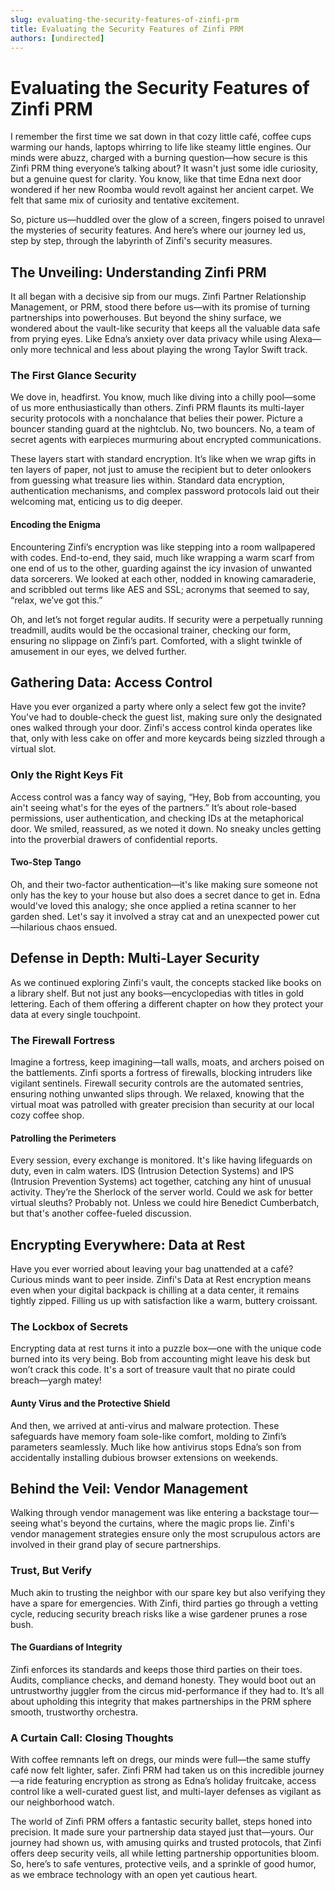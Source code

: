 ```yaml
---
slug: evaluating-the-security-features-of-zinfi-prm
title: Evaluating the Security Features of Zinfi PRM
authors: [undirected]
---
```



# Evaluating the Security Features of Zinfi PRM

I remember the first time we sat down in that cozy little café, coffee cups warming our hands, laptops whirring to life like steamy little engines. Our minds were abuzz, charged with a burning question—how secure is this Zinfi PRM thing everyone’s talking about? It wasn't just some idle curiosity, but a genuine quest for clarity. You know, like that time Edna next door wondered if her new Roomba would revolt against her ancient carpet. We felt that same mix of curiosity and tentative excitement.

So, picture us—huddled over the glow of a screen, fingers poised to unravel the mysteries of security features. And here’s where our journey led us, step by step, through the labyrinth of Zinfi's security measures.

## The Unveiling: Understanding Zinfi PRM

It all began with a decisive sip from our mugs. Zinfi Partner Relationship Management, or PRM, stood there before us—with its promise of turning partnerships into powerhouses. But beyond the shiny surface, we wondered about the vault-like security that keeps all the valuable data safe from prying eyes. Like Edna’s anxiety over data privacy while using Alexa—only more technical and less about playing the wrong Taylor Swift track.

### The First Glance Security

We dove in, headfirst. You know, much like diving into a chilly pool—some of us more enthusiastically than others. Zinfi PRM flaunts its multi-layer security protocols with a nonchalance that belies their power. Picture a bouncer standing guard at the nightclub. No, two bouncers. No, a team of secret agents with earpieces murmuring about encrypted communications.

These layers start with standard encryption. It’s like when we wrap gifts in ten layers of paper, not just to amuse the recipient but to deter onlookers from guessing what treasure lies within. Standard data encryption, authentication mechanisms, and complex password protocols laid out their welcoming mat, enticing us to dig deeper.

#### Encoding the Enigma

Encountering Zinfi’s encryption was like stepping into a room wallpapered with codes. End-to-end, they said, much like wrapping a warm scarf from one end of us to the other, guarding against the icy invasion of unwanted data sorcerers. We looked at each other, nodded in knowing camaraderie, and scribbled out terms like AES and SSL; acronyms that seemed to say, “relax, we’ve got this.”

Oh, and let’s not forget regular audits. If security were a perpetually running treadmill, audits would be the occasional trainer, checking our form, ensuring no slippage on Zinfi’s part. Comforted, with a slight twinkle of amusement in our eyes, we delved further.

## Gathering Data: Access Control

Have you ever organized a party where only a select few got the invite? You've had to double-check the guest list, making sure only the designated ones walked through your door. Zinfi's access control kinda operates like that, only with less cake on offer and more keycards being sizzled through a virtual slot.

### Only the Right Keys Fit

Access control was a fancy way of saying, “Hey, Bob from accounting, you ain't seeing what's for the eyes of the partners.” It’s about role-based permissions, user authentication, and checking IDs at the metaphorical door. We smiled, reassured, as we noted it down. No sneaky uncles getting into the proverbial drawers of confidential reports.

#### Two-Step Tango

Oh, and their two-factor authentication—it's like making sure someone not only has the key to your house but also does a secret dance to get in. Edna would've loved this analogy; she once applied a retina scanner to her garden shed. Let's say it involved a stray cat and an unexpected power cut—hilarious chaos ensued.

## Defense in Depth: Multi-Layer Security

As we continued exploring Zinfi's vault, the concepts stacked like books on a library shelf. But not just any books—encyclopedias with titles in gold lettering. Each of them offering a different chapter on how they protect your data at every single touchpoint.

### The Firewall Fortress

Imagine a fortress, keep imagining—tall walls, moats, and archers poised on the battlements. Zinfi sports a fortress of firewalls, blocking intruders like vigilant sentinels. Firewall security controls are the automated sentries, ensuring nothing unwanted slips through. We relaxed, knowing that the virtual moat was patrolled with greater precision than security at our local cozy coffee shop.

#### Patrolling the Perimeters

Every session, every exchange is monitored. It's like having lifeguards on duty, even in calm waters. IDS (Intrusion Detection Systems) and IPS (Intrusion Prevention Systems) act together, catching any hint of unusual activity. They’re the Sherlock of the server world. Could we ask for better virtual sleuths? Probably not. Unless we could hire Benedict Cumberbatch, but that's another coffee-fueled discussion.

## Encrypting Everywhere: Data at Rest

Have you ever worried about leaving your bag unattended at a café? Curious minds want to peer inside. Zinfi's Data at Rest encryption means even when your digital backpack is chilling at a data center, it remains tightly zipped. Filling us up with satisfaction like a warm, buttery croissant.

### The Lockbox of Secrets

Encrypting data at rest turns it into a puzzle box—one with the unique code burned into its very being. Bob from accounting might leave his desk but won’t crack this code. It's a sort of treasure vault that no pirate could breach—yargh matey!

#### Aunty Virus and the Protective Shield

And then, we arrived at anti-virus and malware protection. These safeguards have memory foam sole-like comfort, molding to Zinfi’s parameters seamlessly. Much like how antivirus stops Edna’s son from accidentally installing dubious browser extensions on weekends. 

## Behind the Veil: Vendor Management

Walking through vendor management was like entering a backstage tour—seeing what's beyond the curtains, where the magic props lie. Zinfi's vendor management strategies ensure only the most scrupulous actors are involved in their grand play of secure partnerships.

### Trust, But Verify

Much akin to trusting the neighbor with our spare key but also verifying they have a spare for emergencies. With Zinfi, third parties go through a vetting cycle, reducing security breach risks like a wise gardener prunes a rose bush. 

#### The Guardians of Integrity

Zinfi enforces its standards and keeps those third parties on their toes. Audits, compliance checks, and demand honesty. They would boot out an untrustworthy juggler from the circus mid-performance if they had to. It’s all about upholding this integrity that makes partnerships in the PRM sphere smooth, trustworthy orchestra.

### A Curtain Call: Closing Thoughts

With coffee remnants left on dregs, our minds were full—the same stuffy café now felt lighter, safer. Zinfi PRM had taken us on this incredible journey—a ride featuring encryption as strong as Edna’s holiday fruitcake, access control like a well-curated guest list, and multi-layer defenses as vigilant as our neighborhood watch.

The world of Zinfi PRM offers a fantastic security ballet, steps honed into precision. It made sure your partnership data stayed just that—yours. Our journey had shown us, with amusing quirks and trusted protocols, that Zinfi offers deep security veils, all while letting partnership opportunities bloom. So, here’s to safe ventures, protective veils, and a sprinkle of good humor, as we embrace technology with an open yet cautious heart.